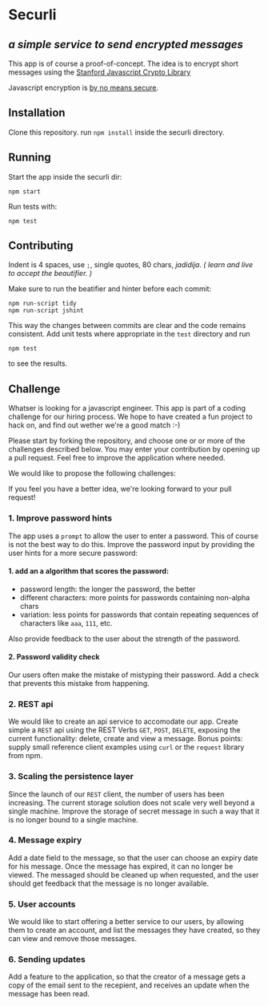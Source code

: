 # Securli
## _a simple service to send encrypted messages_

This app is of course a proof-of-concept. The idea is to encrypt short messages
using the [Stanford Javascript Crypto Library](http://crypto.stanford.edu/sjcl/)

Javascript encryption is [by no means secure](http://www.matasano.com/articles/javascript-cryptography/).

## Installation

Clone this repository. run `npm install` inside the securli directory.

## Running

Start the app inside the securli dir:

    npm start

Run tests with:

    npm test

## Contributing

Indent is 4 spaces, use `;`, single quotes, 80 chars, _jadidija_.
_( learn and live to accept the beautifier. )_

Make sure to run the beatifier and hinter before each commit:

    npm run-script tidy
    npm run-script jshint

This way the changes between commits are clear and the code remains consistent.
Add unit tests where appropriate in the `test` directory and run

    npm test

to see the results.

## Challenge

Whatser is looking for a javascript engineer. This app is part of a coding challenge for our hiring process.
We hope to have created a fun project to hack on, and find out wether we're a good match :-)

Please start by forking the repository, and choose one or or more of the challenges described below.
You may enter your contribution by opening up a pull request. Feel free to improve the application where needed.

We would like to propose the following challenges:

If you feel you have a better idea, we're looking forward to your pull request!

### 1. Improve password hints

The app uses a `prompt` to allow the user to enter a password. This of course is not the best way to do this.
Improve the password input by providing the user hints for a more secure password:

#### 1. add an a algorithm that scores the password:
* password length: the longer the password, the better
* different characters: more points for passwords containing non-alpha chars
* variation: less points for passwords that contain repeating sequences of characters like `aaa`, `111`, etc.

Also provide feedback to the user about the strength of the password.

#### 2. Password validity check
Our users often make the mistake of mistyping their password. Add a check that prevents this mistake from happening.

### 2. REST api

We would like to create an api service to accomodate our app. Create simple a `REST` api using the REST Verbs `GET`, `POST`, `DELETE`, exposing the current functionality: delete, create and view a message.
Bonus points: supply small reference client examples using `curl` or the `request` library from npm.

### 3. Scaling the persistence layer

Since the launch of our `REST` client, the number of users has been increasing. The current storage solution does not scale very well beyond a single machine.
Improve the storage of secret message in such a way that it is no longer bound to a single machine.

### 4. Message expiry

Add a date field to the message, so that the user can choose an expiry date for his message. Once the message has expired, it can no longer be viewed.
The messaged should be cleaned up when requested, and the user should get feedback that the message is no longer available.

### 5. User accounts

We would like to start offering a better service to our users, by allowing them to create an account, and list the messages they have created, so they can view and remove those messages.

### 6. Sending updates

Add a feature to the application, so that the creator of a message gets a copy of the email sent to the recepient, and receives an update when the message has been read.
